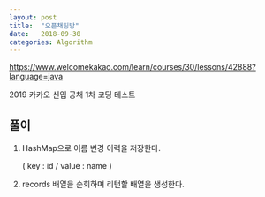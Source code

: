 ```yaml
---
layout: post
title:  "오픈채팅방"
date:   2018-09-30
categories: Algorithm
---
```


<https://www.welcomekakao.com/learn/courses/30/lessons/42888?language=java>

2019 카카오 신입 공채 1차 코딩 테스트

## 풀이

1. HashMap으로 이름 변경 이력을 저장한다. 

   ( key : id / value : name )

2. records 배열을 순회하며 리턴할 배열을 생성한다.
